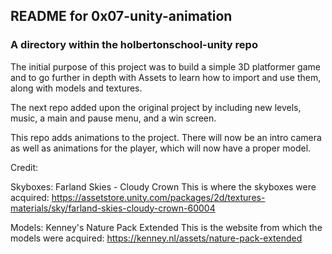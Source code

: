 ## README for 0x07-unity-animation ##
### A directory within the holbertonschool-unity repo ###

The initial purpose of this project was to build a simple 3D platformer game and to go further in depth with Assets to learn how to import and use them, along with models and textures.

The next repo added upon the original project by including new levels, music, a main and pause menu, and a win screen.

This repo adds animations to the project. There will now be an intro camera as well as animations for the player, which will now have a proper model.

Credit:

Skyboxes: Farland Skies - Cloudy Crown
This is where the skyboxes were acquired: https://assetstore.unity.com/packages/2d/textures-materials/sky/farland-skies-cloudy-crown-60004

Models: Kenney's Nature Pack Extended
This is the website from which the models were acquired: https://kenney.nl/assets/nature-pack-extended
